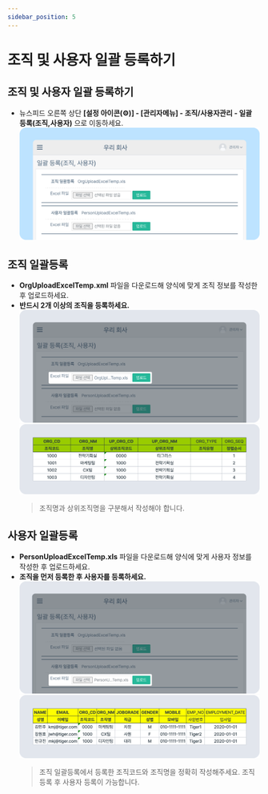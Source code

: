 ```yaml
---
sidebar_position: 5
---
```


# 조직 및 사용자 일괄 등록하기

## 조직 및 사용자 일괄 등록하기

- 뉴스피드 오른쪽 상단 **[설정 아이콘(⚙️)] - [관리자메뉴] - 조직/사용자관리 - 일괄 등록(조직,사용자)** 으로 이동하세요.
    ![조직 및 사용자 일괄 등록하기](./img/0501.png)

## 조직 일괄등록

- **OrgUploadExcelTemp.xml**  파일을 다운로드해 양식에 맞게 조직 정보를 작성한 후 업로드하세요.
- **반드시 2개 이상의 조직을 등록하세요.**
    ![조직 일괄등록](./img/0502.png)
    ![조직 일괄등록](./img/0503.png)
    > 조직명과 상위조직명을 구분해서 작성해야 합니다.

## 사용자 일괄등록

- **PersonUploadExcelTemp.xls** 파일을 다운로드해 양식에 맞게 사용자 정보를 작성한 후 업로드하세요.
- **조직을 먼저 등록한 후 사용자를 등록하세요.**
    ![사용자 일괄등록](./img/0504.png)
    ![사용자 일괄등록](./img/0505.png)
    > 조직 일괄등록에서 등록한 조직코드와 조직명을 정확히 작성해주세요. 조직 등록 후 사용자 등록이 가능합니다.